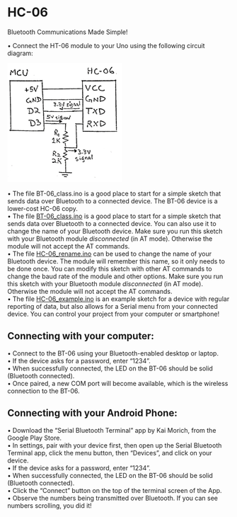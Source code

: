 # HC-06
Bluetooth Communications Made Simple!

•	Connect the HT-06 module to your Uno using the following circuit diagram:

 ![HC-06 Wiring Diagram](https://github.com/dndubins/HC-06/blob/main/HC-06.png?raw=true)
 
•	The file BT-06_class.ino is a good place to start for a simple sketch that sends data over Bluetooth to a connected device. The BT-06 device is a lower-cost HC-06 copy.<br>
•	The file <a href="https://github.com/dndubins/HC-06/blob/main/BT-06_class.ino">BT-06_class.ino</a> is a good place to start for a simple sketch that sends data over Bluetooth to a connected device. You can also use it to change the name of your Bluetooth device. Make sure you run this sketch with your Bluetooth module *disconnected* (in AT mode). Otherwise the module will not accept the AT commands.<br>
•	The file <a href="https://github.com/dndubins/HC-06/blob/main/HC-06_rename.ino">HC-06_rename.ino</a> can be used to change the name of your Bluetooth device. The module will remember this name, so it only needs to be done once. You can modify this sketch with other AT commands to change the baud rate of the module and other options. Make sure you run this sketch with your Bluetooth module *disconnected* (in AT mode). Otherwise the module will not accept the AT commands.<br>
•	The file <a href="https://github.com/dndubins/HC-06/blob/main/HC-06_example.ino">HC-06_example.ino</a> is an example sketch for a device with regular reporting of data, but also allows for a Serial menu from your connected device. You can control your project from your computer or smartphone!<p>

## Connecting with your computer:
•	Connect to the BT-06 using your Bluetooth-enabled desktop or laptop.<br>
•	If the device asks for a password, enter “1234”.<br>
•	When successfully connected, the LED on the BT-06 should be solid (Bluetooth connected).<br>
•	Once paired, a new COM port will become available, which is the wireless connection to the BT-06.<br>

## Connecting with your Android Phone:
•	Download the “Serial Bluetooth Terminal” app by Kai Morich, from the Google Play Store.<br>
•	In settings, pair with your device first, then open up the Serial Bluetooth Terminal app, click the menu button, then “Devices”, and click on your device.<br>
•	If the device asks for a password, enter “1234”.<br>
•	When successfully connected, the LED on the BT-06 should be solid (Bluetooth connected).<br>
•	Click the “Connect” button on the top of the terminal screen of the App.<br>
•	Observe the numbers being transmitted over Bluetooth. If you can see numbers scrolling, you did it!<br>
